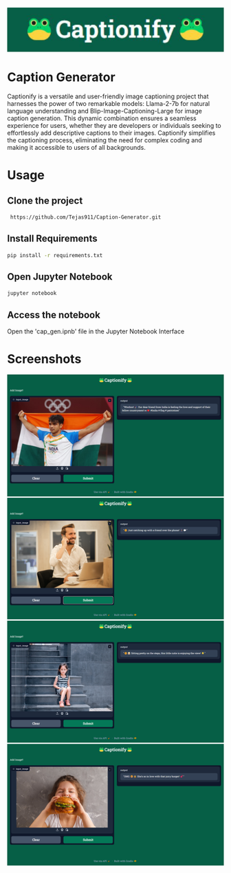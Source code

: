 <p align="center">
  <img src="https://github.com/Tejas911/Caption-Generator/blob/main/Screenshots/header.jpg" alt="Your Image Description">
</p>



# Caption Generator

Captionify is a versatile and user-friendly image captioning project that harnesses the power of two remarkable models: Llama-2-7b for natural language understanding and Blip-Image-Captioning-Large for image caption generation. This dynamic combination ensures a seamless experience for users, whether they are developers or individuals seeking to effortlessly add descriptive captions to their images. Captionify simplifies the captioning process, eliminating the need for complex coding and making it accessible to users of all backgrounds.

# Usage 

## Clone the project
```bash
 https://github.com/Tejas911/Caption-Generator.git
```

## Install Requirements 
```bash
pip install -r requirements.txt
```

## Open Jupyter Notebook
```bash
jupyter notebook
```

## Access the notebook

Open the 'cap_gen.ipnb' file in the Jupyter Notebook Interface


# Screenshots 

<img src="https://github.com/Tejas911/Caption-Generator/blob/main/Screenshots/Captionify%201.png" alt="Image 1">
<img src="https://github.com/Tejas911/Caption-Generator/blob/main/Screenshots/Captionify%202.png" alt="Image 1">
<img src="https://github.com/Tejas911/Caption-Generator/blob/main/Screenshots/Captionify%203.png" alt="Image 1">
<img src="https://github.com/Tejas911/Caption-Generator/blob/main/Screenshots/Captionify%204.png" alt="Image 1">
